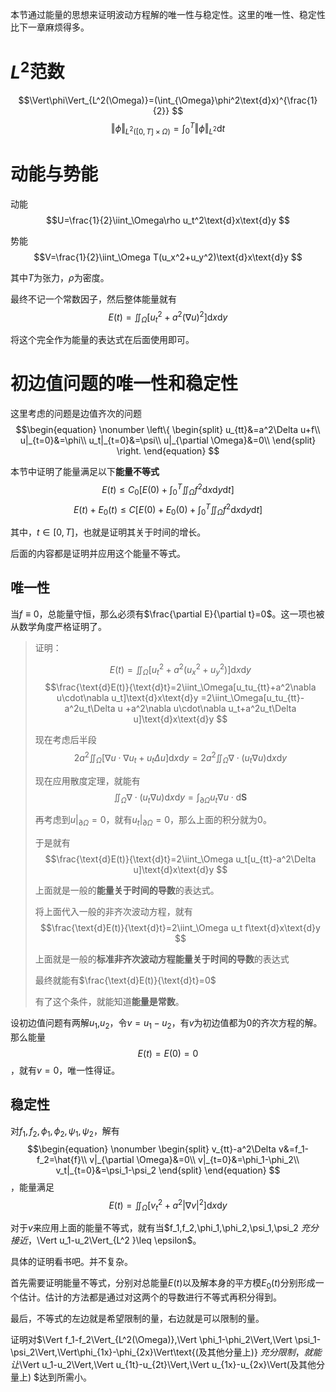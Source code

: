 本节通过能量的思想来证明波动方程解的唯一性与稳定性。这里的唯一性、稳定性比下一章麻烦得多。

# $L^2$范数

$$\Vert\phi\Vert_{L^2(\Omega)}=(\int_{\Omega}\phi^2\text{d}x)^{\frac{1}{2}} $$
$$\Vert\phi\Vert_{L^2([0,T]\times\Omega)}=\int_0^T \Vert\phi\Vert_{L^2}\text{d}t$$

# 动能与势能

动能$$U=\frac{1}{2}\iint_\Omega\rho u_t^2\text{d}x\text{d}y $$

势能$$V=\frac{1}{2}\iint_\Omega T(u_x^2+u_y^2)\text{d}x\text{d}y $$

其中$T$为张力，$\rho$为密度。

最终不记一个常数因子，然后整体能量就有$$E(t)=\iint_\Omega[u_t^2+a^2(\nabla u)^2]\text{d}x\text{d}y $$

将这个完全作为能量的表达式在后面使用即可。

# 初边值问题的唯一性和稳定性

这里考虑的问题是边值齐次的问题$$\begin{equation}
    \nonumber
    \left\{
    \begin{split}
        u_{tt}&=a^2\Delta u+f\\
        u|_{t=0}&=\phi\\
        u_t|_{t=0}&=\psi\\
        u|_{\partial \Omega}&=0\\
    \end{split}
    \right.
\end{equation} $$

本节中证明了能量满足以下**能量不等式**$$E(t)\leq C_0[E(0)+\int_0^T\iint_\Omega f^2\text{d}x\text{d}y\text{d}t] $$$$E(t)+E_0(t)\leq C[E(0)+E_0(0)+\int_0^T\iint_\Omega f^2\text{d}x\text{d}y\text{d}t] $$

其中，$t\in[0,T]$，也就是证明其关于时间的增长。

后面的内容都是证明并应用这个能量不等式。

## 唯一性

当$f\equiv 0$，总能量守恒，那么必须有$\frac{\partial E}{\partial t}=0$。这一项也被从数学角度严格证明了。

> 证明：
>
> $$E(t)=\iint_\Omega[u_t^2+a^2(u_x^2+u_y^2)]\text{d}x\text{d}y $$
> $$\frac{\text{d}E(t)}{\text{d}t}=2\iint_\Omega[u_tu_{tt}+a^2\nabla u\cdot\nabla u_t]\text{d}x\text{d}y =2\iint_\Omega[u_tu_{tt}-a^2u_t\Delta u +a^2\nabla u\cdot\nabla u_t+a^2u_t\Delta u]\text{d}x\text{d}y $$
>
> 现在考虑后半段$$2a^2\iint_\Omega[\nabla u\cdot\nabla u_t+u_t\Delta u]\text{d}x\text{d}y=2a^2\iint_\Omega \nabla\cdot(u_t\nabla u)\text{d}x\text{d}y $$
>
> 现在应用散度定理，就能有$$\iint_\Omega \nabla\cdot(u_t\nabla u)\text{d}x\text{d}y=\int_{\partial \Omega}u_t\nabla u\cdot\text{d}\bm{S} $$
>
> 再考虑到$u|_{\partial \Omega}=0$，就有$u_t|_{\partial \Omega}=0$，那么上面的积分就为$0$。
> 
> 于是就有$$\frac{\text{d}E(t)}{\text{d}t}=2\iint_\Omega u_t[u_{tt}-a^2\Delta u]\text{d}x\text{d}y $$
>
> 上面就是一般的**能量关于时间的导数**的表达式。
> 
> 将上面代入一般的非齐次波动方程，就有$$\frac{\text{d}E(t)}{\text{d}t}=2\iint_\Omega u_t f\text{d}x\text{d}y $$
>
> 上面就是一般的**标准非齐次波动方程能量关于时间的导数**的表达式
> 
> 最终就能有$\frac{\text{d}E(t)}{\text{d}t}=0$
>
> 有了这个条件，就能知道**能量是常数**。

设初边值问题有两解$u_1$,$u_2$，令$v=u_1-u_2$，有$v$为初边值都为$0$的齐次方程的解。那么能量$$E(t)=E(0)=0 $$，就有$v=0$，唯一性得证。

## 稳定性

对$f_1,f_2,\phi_1,\phi_2,\psi_1,\psi_2$，解有$$\begin{equation}
    \nonumber
    \begin{split}
        v_{tt}-a^2\Delta v&=f_1-f_2=\hat{f}\\
        v|_{\partial \Omega}&=0\\
        v|_{t=0}&=\phi_1-\phi_2\\
        v_t|_{t=0}&=\psi_1-\psi_2
    \end{split}
\end{equation} $$，能量满足$$E(t)=\iint_\Omega[v_t^2+a^2|\nabla v|^2]\text{d}x\text{d}y $$


对于$v$来应用上面的能量不等式，就有当$f_1,f_2,\phi_1,\phi_2,\psi_1,\psi_2 $充分接近，$\Vert u_1-u_2\Vert_{L^2 }\leq \epsilon$。

具体的证明看书吧。并不复杂。

首先需要证明能量不等式，分别对总能量$E(t)$以及解本身的平方模$E_0(t)$分别形成一个估计。估计的方法都是通过对这两个的导数进行不等式再积分得到。

最后，不等式的左边就是希望限制的量，右边就是可以限制的量。

证明对$\Vert f_1-f_2\Vert_{L^2(\Omega)},\Vert \phi_1-\phi_2\Vert,\Vert \psi_1-\psi_2\Vert,\Vert\phi_{1x}-\phi_{2x}\Vert\text{(及其他分量上)} $充分限制，就能让$\Vert u_1-u_2\Vert,\Vert u_{1t}-u_{2t}\Vert,\Vert u_{1x}-u_{2x}\Vert(及其他分量上) $达到所需小。

